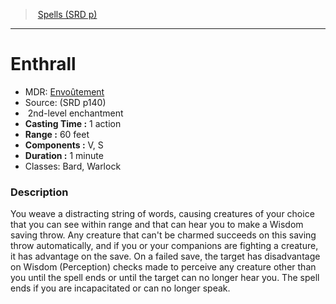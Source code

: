 ﻿---
!SpellItem
Family: SpellVO
Name: Enthrall
Type: enchantment
Level: 2
CastingTime: 1 action
Range: 60 feet
Components: V, S
Duration: 1 minute
Classes: Bard, Warlock
Source: (SRD p140)
AltName: '[Envoûtement](hd_spells_envoutement.md)'
Id: spells_vo.md#enthrall
ParentLink: spells_vo.md#spells-srd-p
ParentName: Spells (SRD p)
NameLevel: 1
Attributes:
  Name: Enthrall
  Markdown: >+
    # <!--Name-->Enthrall<!--/Name-->


    - MDR: <!--AltName-->[Envoûtement](hd_spells_envoutement.md)<!--/AltName-->

    - Source: <!--Source-->(SRD p140)<!--/Source-->

    -  <!--Level-->2<!--/Level-->nd-level <!--Type-->enchantment<!--/Type-->

    - **Casting Time :** <!--CastingTime-->1 action<!--/CastingTime-->

    - **Range :** <!--Range-->60 feet<!--/Range-->

    - **Components :** <!--Components-->V, S<!--/Components-->

    - **Duration :** <!--Duration-->1 minute<!--/Duration-->

    - Classes: <!--Classes-->Bard, Warlock<!--/Classes-->


    ### Description


    You weave a distracting string of words, causing creatures of your choice that you can see within range and that can hear you to make a Wisdom saving throw. Any creature that can't be charmed succeeds on this saving throw automatically, and if you or your companions are fighting a creature, it has advantage on the save. On a failed save, the target has disadvantage on Wisdom (Perception) checks made to perceive any creature other than you until the spell ends or until the target can no longer hear you. The spell ends if you are incapacitated or can no longer speak.

  AltName: '[Envoûtement](hd_spells_envoutement.md)'
  Source: (SRD p140)
  Level: 2
  Type: enchantment
  CastingTime: 1 action
  Range: 60 feet
  Components: V, S
  Duration: 1 minute
  Classes: Bard, Warlock
AttributesDictionary: >+
  Name: Enthrall

  Markdown: >+

    # <!--Name-->Enthrall<!--/Name-->





    - MDR: <!--AltName-->[Envoûtement](hd_spells_envoutement.md)<!--/AltName-->



    - Source: <!--Source-->(SRD p140)<!--/Source-->



    -  <!--Level-->2<!--/Level-->nd-level <!--Type-->enchantment<!--/Type-->



    - **Casting Time :** <!--CastingTime-->1 action<!--/CastingTime-->



    - **Range :** <!--Range-->60 feet<!--/Range-->



    - **Components :** <!--Components-->V, S<!--/Components-->



    - **Duration :** <!--Duration-->1 minute<!--/Duration-->



    - Classes: <!--Classes-->Bard, Warlock<!--/Classes-->





    ### Description





    You weave a distracting string of words, causing creatures of your choice that you can see within range and that can hear you to make a Wisdom saving throw. Any creature that can't be charmed succeeds on this saving throw automatically, and if you or your companions are fighting a creature, it has advantage on the save. On a failed save, the target has disadvantage on Wisdom (Perception) checks made to perceive any creature other than you until the spell ends or until the target can no longer hear you. The spell ends if you are incapacitated or can no longer speak.



  AltName: '[Envoûtement](hd_spells_envoutement.md)'

  Source: (SRD p140)

  Level: 2

  Type: enchantment

  CastingTime: 1 action

  Range: 60 feet

  Components: V, S

  Duration: 1 minute

  Classes: Bard, Warlock

---
> [Spells (SRD p)](srd_spells.md)

---

# Enthrall

- MDR: [Envoûtement](hd_spells_envoutement.md)
- Source: (SRD p140)
-  2nd-level enchantment
- **Casting Time :** 1 action
- **Range :** 60 feet
- **Components :** V, S
- **Duration :** 1 minute
- Classes: Bard, Warlock

### Description

You weave a distracting string of words, causing creatures of your choice that you can see within range and that can hear you to make a Wisdom saving throw. Any creature that can't be charmed succeeds on this saving throw automatically, and if you or your companions are fighting a creature, it has advantage on the save. On a failed save, the target has disadvantage on Wisdom (Perception) checks made to perceive any creature other than you until the spell ends or until the target can no longer hear you. The spell ends if you are incapacitated or can no longer speak.

